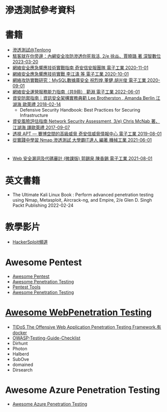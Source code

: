 # 滲透測試參考資料
# 書籍
- [滲透測試@Tenlong](https://www.tenlong.com.tw/search?utf8=%E2%9C%93&keyword=%E6%BB%B2%E9%80%8F%E6%B8%AC%E8%A9%A6)
- [駭客就在你旁邊：內網安全攻防滲透你死我活, 2/e   徐焱、賈曉璐 著  深智數位 2023-03-20](https://www.tenlong.com.tw/products/9786267273234?list_name=srh)
- [網絡安全應急響應技術實戰指南 奇安信安服團隊 電子工業 2020-11-01](https://www.tenlong.com.tw/products/9787121398810?list_name=sp)
- [網絡安全應急響應技術實戰  李江濤 等   電子工業 2020-10-01](https://www.tenlong.com.tw/products/9787121393068?list_name=sp)
- [網絡攻防實戰研究：MySQL數據庫安全  祝烈煌,董健,胡光俊  電子工業 2020-09-01](https://www.tenlong.com.tw/products/9787121355301?list_name=sp)
- [網絡安全運營服務能力指南（共9冊）  範淵  電子工業  2022-06-01](https://www.tenlong.com.tw/products/9787121434280?list_name=sp)
- [資安防禦指南｜資訊安全架構實務典範  Lee Brotherston , Amanda Berlin 江湖海 歐萊禮 2018-02-14](https://www.tenlong.com.tw/products/9789864766963?list_name=rd)
  - Defensive Security Handbook: Best Practices for Securing Infrastructure
- [資安風險評估指南 Network Security Assessment, 3/e) Chris McNab 著、江湖海 譯歐萊禮  2017-09-07](https://www.tenlong.com.tw/products/9789864765478?list_name=rd)
- [透視 APT — 賽博空間的高級威脅   奇安信威脅情報中心 電子工業  2019-08-01](https://www.tenlong.com.tw/products/9787121371011?list_name=sp)
- [從實踐中學習 Nmap 滲透測試 大學霸IT達人 編著  機械工業 2021-06-01](https://www.tenlong.com.tw/products/9787111682202?list_name=srh)
#
- [Web 安全漏洞及代碼審計 (微課版)  郭錫泉,陳香錫  電子工業  2021-08-01](https://www.tenlong.com.tw/products/9787121418488?list_name=rd)

# 英文書籍
- The Ultimate Kali Linux Book : Perform advanced penetration testing using Nmap, Metasploit, Aircrack-ng, and Empire, 2/e Glen D. Singh  Packt Publishing 2022-02-24
# 教學影片
- [HackerSploit頻道](https://www.youtube.com/HackerSploit)

# Awesome Pentest
- [Awesome Pentest](https://github.com/x0x8x/awesome-pentester)
- [Awesome Penetration Testing](https://github.com/Muhammd/Awesome-Pentest#docker-for-penetration-testing)
- [Pentest Tools](https://github.com/arch3rPro/PentestTools/tree/master)
- [Awesome Penetration Testing](https://github.com/enaqx/awesome-pentest)

# [Awesome WebPenetration Testing](https://github.com/anubi5egypt/awesome-web-pentest)
- [TIDoS The Offensive Web Application Penetration Testing Framework.有docker](https://github.com/0xInfection/TIDoS-Framework)
- [OWASP-Testing-Guide-Checklist](https://github.com/t3l3machus/OWASP-Testing-Guide-Checklist)
- Dirhunt
- Photon
- Halberd
- SubOve
- domained
- Dirsearch
# Awesome Azure Penetration Testing
- [Awesome Azure Penetration Testing](https://github.com/Kyuu-Ji/Awesome-Azure-Pentest)
